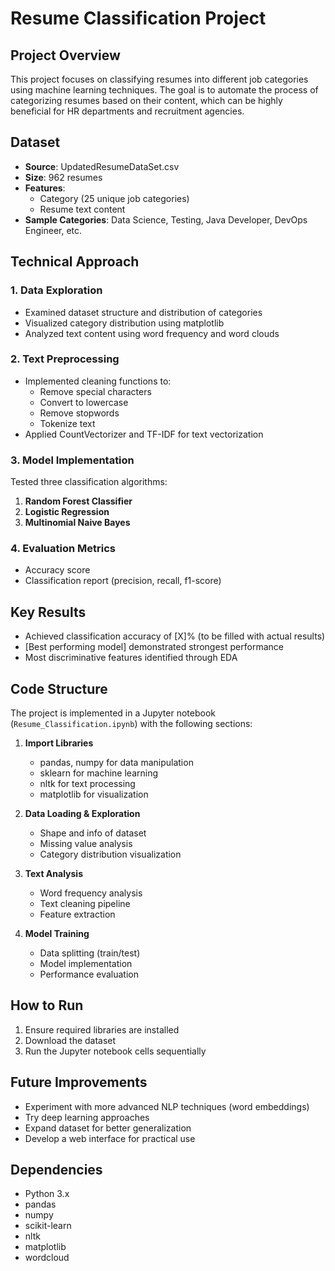 # Resume Classification Project

## Project Overview
This project focuses on classifying resumes into different job categories using machine learning techniques. The goal is to automate the process of categorizing resumes based on their content, which can be highly beneficial for HR departments and recruitment agencies.

## Dataset
- **Source**: UpdatedResumeDataSet.csv
- **Size**: 962 resumes
- **Features**:
  - Category (25 unique job categories)
  - Resume text content
- **Sample Categories**: Data Science, Testing, Java Developer, DevOps Engineer, etc.

## Technical Approach

### 1. Data Exploration
- Examined dataset structure and distribution of categories
- Visualized category distribution using matplotlib
- Analyzed text content using word frequency and word clouds

### 2. Text Preprocessing
- Implemented cleaning functions to:
  - Remove special characters
  - Convert to lowercase
  - Remove stopwords
  - Tokenize text
- Applied CountVectorizer and TF-IDF for text vectorization

### 3. Model Implementation
Tested three classification algorithms:
1. **Random Forest Classifier**
2. **Logistic Regression**
3. **Multinomial Naive Bayes**

### 4. Evaluation Metrics
- Accuracy score
- Classification report (precision, recall, f1-score)

## Key Results
- Achieved classification accuracy of [X]% (to be filled with actual results)
- [Best performing model] demonstrated strongest performance
- Most discriminative features identified through EDA

## Code Structure
The project is implemented in a Jupyter notebook (`Resume_Classification.ipynb`) with the following sections:

1. **Import Libraries**
   - pandas, numpy for data manipulation
   - sklearn for machine learning
   - nltk for text processing
   - matplotlib for visualization

2. **Data Loading & Exploration**
   - Shape and info of dataset
   - Missing value analysis
   - Category distribution visualization

3. **Text Analysis**
   - Word frequency analysis
   - Text cleaning pipeline
   - Feature extraction

4. **Model Training**
   - Data splitting (train/test)
   - Model implementation
   - Performance evaluation

## How to Run
1. Ensure required libraries are installed
2. Download the dataset
3. Run the Jupyter notebook cells sequentially

## Future Improvements
- Experiment with more advanced NLP techniques (word embeddings)
- Try deep learning approaches
- Expand dataset for better generalization
- Develop a web interface for practical use

## Dependencies
- Python 3.x
- pandas
- numpy
- scikit-learn
- nltk
- matplotlib
- wordcloud

